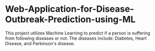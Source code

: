 # Web-Application-for-Disease-Outbreak-Prediction-using-ML
This project utilizes Machine Learning to predict if a person is suffering from following diseases or not. The diseases include: Diabetes, Heart Disease, and Parkinson's disease.
